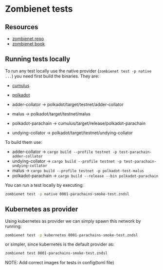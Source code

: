 # Zombienet tests

## Resources

* [zombienet repo](https://github.com/paritytech/zombienet)
* [zombienet book](https://paritytech.github.io/zombienet/)

## Running tests locally
To run any test locally use the native provider (`zombienet test -p native ...`) you need first build the binaries. They are:

* [cumulus](https://github.com/paritytech/cumulus)
* [polkadot](https://github.com/paritytech/polkadot)

* adder-collator -> polkadot/target/testnet/adder-collator
* malus -> polkadot/target/testnet/malus
* polkadot-parachain -> cumulus/target/release/polkadot-parachain
* undying-collator -> polkadot/target/testnet/undying-collator

To build them use:
* adder-collator -> `cargo build --profile testnet -p test-parachain-adder-collator`
* undying-collator -> `cargo build --profile testnet -p test-parachain-undying-collator`
* malus -> `cargo build --profile testnet -p polkadot-test-malus`
* polkadot-parachain -> `cargo build --release --bin polkadot-parachain`
  
You can run a test locally by executing:
```sh
zombienet test -p native 0001-parachains-smoke-test.zndsl
```

## Kubernetes as provider
Using kubernetes as provider we can simply spawn this network by running:

```sh
zombienet test -p kubernetes 0001-parachains-smoke-test.zndsl
```
or simpler, since kubernetes is the default provider as:

```sh
zombienet test 0001-parachains-smoke-test.zndsl
```

NOTE: Add correct images for tests in config(toml file) 
